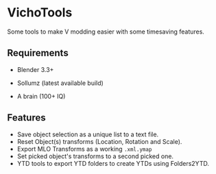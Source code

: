 # VichoTools

Some tools to make V modding easier with some timesaving features.


## Requirements

- Blender 3.3+

- Sollumz (latest available build)

- A brain (100+ IQ)

## Features

- Save object selection as a unique list to a text file.
- Reset Object(s) transforms (Location, Rotation and Scale).
- Export MLO Transforms as a working ```.xml.ymap```
- Set picked object's transforms to a second picked one.
- YTD tools to export YTD folders to create YTDs using Folders2YTD.
